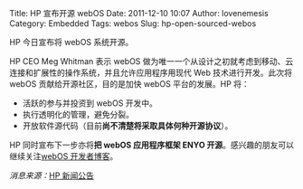 Title: HP 宣布开源 webOS
Date: 2011-12-10 10:07
Author: lovenemesis
Category: Embedded
Tags: webos
Slug: hp-open-sourced-webos

HP 今日宣布将 webOS 系统开源。

HP CEO Meg Whitman 表示 webOS
做为唯一一个从设计之初就考虑到移动、云连接和扩展性的操作系统，并且允许应用程序用现代
Web 技术进行开发。此次将 webOS 贡献给开源社区，目的是加快 webOS
平台的发展。HP 将：

-   活跃的参与并投资到 webOS 开发中。
-   执行透明化的管理，避免分裂。
-   开放软件源代码（目前**尚不清楚将采取具体何种开源协议**）。

HP 同时宣布下一步亦将**把 webOS 应用程序框架 ENYO
开源**。感兴趣的朋友可以继续关注[webOS
开发者博客](http://developer.palm.com/blog/)。

*消息来源：*[HP
新闻公告](http://www.hp.com/hpinfo/newsroom/press/2011/111209xa.html)
